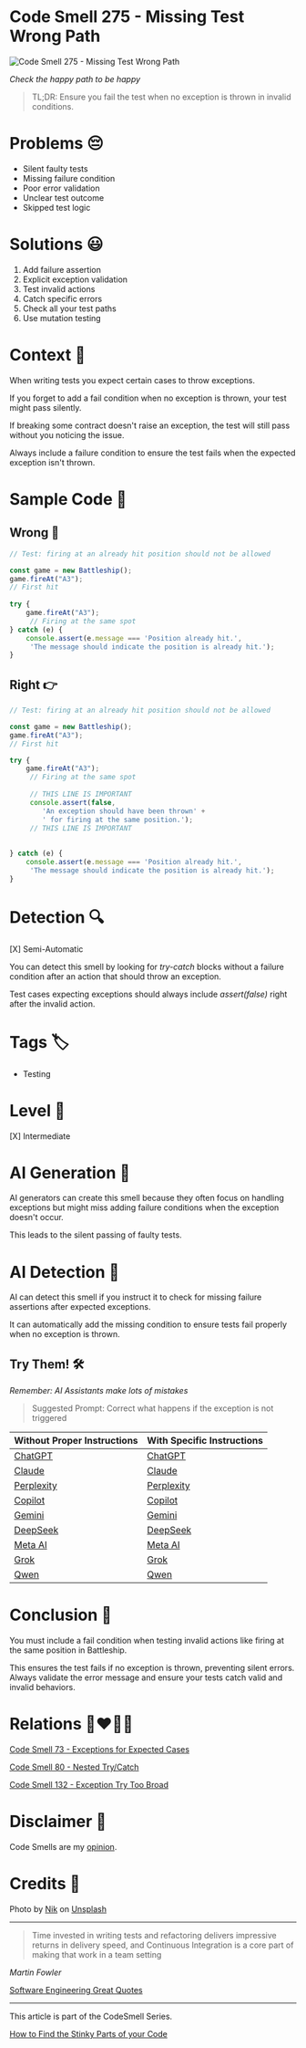 # Code Smell 275 - Missing Test Wrong Path

![Code Smell 275 - Missing Test Wrong Path](Code%20Smell%20275%20-%20Missing%20Test%20Wrong%20Path.jpg)

*Check the happy path to be happy*

> TL;DR: Ensure you fail the test when no exception is thrown in invalid conditions.

# Problems 😔 

- Silent faulty tests
- Missing failure condition
- Poor error validation
- Unclear test outcome
- Skipped test logic

# Solutions 😃

1. Add failure assertion
2. Explicit exception validation
3. Test invalid actions
4. Catch specific errors
5. Check all your test paths
6. Use mutation testing

# Context 💬

When writing tests you expect certain cases to throw exceptions. 

If you forget to add a fail condition when no exception is thrown, your test might pass silently. 

If breaking some contract doesn't raise an exception, the test will still pass without you noticing the issue. 

Always include a failure condition to ensure the test fails when the expected exception isn't thrown.

# Sample Code 📖

## Wrong 🚫

<!-- [Gist Url](https://gist.github.com/mcsee/5e14a4afa16ee8d9cfe49ae717dfedcd) -->

```javascript
// Test: firing at an already hit position should not be allowed

const game = new Battleship();
game.fireAt("A3");  
// First hit
            
try {
    game.fireAt("A3"); 
     // Firing at the same spot
} catch (e) {
    console.assert(e.message === 'Position already hit.', 
     'The message should indicate the position is already hit.');
}
```

## Right 👉

<!-- [Gist Url](https://gist.github.com/mcsee/7e86687a61a69093e9c1d4ab1115d718) -->

```javascript
// Test: firing at an already hit position should not be allowed

const game = new Battleship();
game.fireAt("A3"); 
// First hit

try {
    game.fireAt("A3");
     // Firing at the same spot
    
     // THIS LINE IS IMPORTANT
     console.assert(false, 
        'An exception should have been thrown' +
        ' for firing at the same position.');
     // THIS LINE IS IMPORTANT
  
  
} catch (e) {
    console.assert(e.message === 'Position already hit.',
     'The message should indicate the position is already hit.');
}
```

# Detection 🔍

[X] Semi-Automatic 

You can detect this smell by looking for *try-catch* blocks without a failure condition after an action that should throw an exception. 

Test cases expecting exceptions should always include *assert(false)* right after the invalid action.
 
# Tags 🏷️

- Testing 

# Level 🔋
 
[X] Intermediate 

# AI Generation 🤖

AI generators can create this smell because they often focus on handling exceptions but might miss adding failure conditions when the exception doesn't occur. 

This leads to the silent passing of faulty tests.

# AI Detection 🥃

AI can detect this smell if you instruct it to check for missing failure assertions after expected exceptions. 

It can automatically add the missing condition to ensure tests fail properly when no exception is thrown.

## Try Them! 🛠

*Remember: AI Assistants make lots of mistakes*

> Suggested Prompt: Correct what happens if the exception is not triggered

| Without Proper Instructions    | With Specific Instructions |
| -------- | ------- |
| [ChatGPT](https://chat.openai.com/?q=Correct+and+explain+this+code%3A+%60%60%60javascript%0D%0A%2F%2F+Test%3A+firing+at+an+already+hit+position+should+not+be+allowed%0D%0A%0D%0Aconst+game+%3D+new+Battleship%28%29%3B%0D%0Agame.fireAt%28%22A3%22%29%3B++%0D%0A%2F%2F+First+hit%0D%0A++++++++++++%0D%0Atry+%7B%0D%0A++++game.fireAt%28%22A3%22%29%3B+%0D%0A+++++%2F%2F+Firing+at+the+same+spot%0D%0A%7D+catch+%28e%29+%7B%0D%0A++++console.assert%28e.message+%3D%3D%3D+%27Position+already+hit.%27%2C+%0D%0A+++++%27The+message+should+indicate+the+position+is+already+hit.%27%29%3B%0D%0A%7D%0D%0A%60%60%60) | [ChatGPT](https://chat.openai.com/?q=Correct+what+happens+if+the+exception+is+not+triggered%3A+%60%60%60javascript%0D%0A%2F%2F+Test%3A+firing+at+an+already+hit+position+should+not+be+allowed%0D%0A%0D%0Aconst+game+%3D+new+Battleship%28%29%3B%0D%0Agame.fireAt%28%22A3%22%29%3B++%0D%0A%2F%2F+First+hit%0D%0A++++++++++++%0D%0Atry+%7B%0D%0A++++game.fireAt%28%22A3%22%29%3B+%0D%0A+++++%2F%2F+Firing+at+the+same+spot%0D%0A%7D+catch+%28e%29+%7B%0D%0A++++console.assert%28e.message+%3D%3D%3D+%27Position+already+hit.%27%2C+%0D%0A+++++%27The+message+should+indicate+the+position+is+already+hit.%27%29%3B%0D%0A%7D%0D%0A%60%60%60) |
| [Claude](https://claude.ai/new?q=Correct+and+explain+this+code%3A+%60%60%60javascript%0D%0A%2F%2F+Test%3A+firing+at+an+already+hit+position+should+not+be+allowed%0D%0A%0D%0Aconst+game+%3D+new+Battleship%28%29%3B%0D%0Agame.fireAt%28%22A3%22%29%3B++%0D%0A%2F%2F+First+hit%0D%0A++++++++++++%0D%0Atry+%7B%0D%0A++++game.fireAt%28%22A3%22%29%3B+%0D%0A+++++%2F%2F+Firing+at+the+same+spot%0D%0A%7D+catch+%28e%29+%7B%0D%0A++++console.assert%28e.message+%3D%3D%3D+%27Position+already+hit.%27%2C+%0D%0A+++++%27The+message+should+indicate+the+position+is+already+hit.%27%29%3B%0D%0A%7D%0D%0A%60%60%60) | [Claude](https://claude.ai/new?q=Correct+what+happens+if+the+exception+is+not+triggered%3A+%60%60%60javascript%0D%0A%2F%2F+Test%3A+firing+at+an+already+hit+position+should+not+be+allowed%0D%0A%0D%0Aconst+game+%3D+new+Battleship%28%29%3B%0D%0Agame.fireAt%28%22A3%22%29%3B++%0D%0A%2F%2F+First+hit%0D%0A++++++++++++%0D%0Atry+%7B%0D%0A++++game.fireAt%28%22A3%22%29%3B+%0D%0A+++++%2F%2F+Firing+at+the+same+spot%0D%0A%7D+catch+%28e%29+%7B%0D%0A++++console.assert%28e.message+%3D%3D%3D+%27Position+already+hit.%27%2C+%0D%0A+++++%27The+message+should+indicate+the+position+is+already+hit.%27%29%3B%0D%0A%7D%0D%0A%60%60%60) |
| [Perplexity](https://www.perplexity.ai/?q=Correct+and+explain+this+code%3A+%60%60%60javascript%0D%0A%2F%2F+Test%3A+firing+at+an+already+hit+position+should+not+be+allowed%0D%0A%0D%0Aconst+game+%3D+new+Battleship%28%29%3B%0D%0Agame.fireAt%28%22A3%22%29%3B++%0D%0A%2F%2F+First+hit%0D%0A++++++++++++%0D%0Atry+%7B%0D%0A++++game.fireAt%28%22A3%22%29%3B+%0D%0A+++++%2F%2F+Firing+at+the+same+spot%0D%0A%7D+catch+%28e%29+%7B%0D%0A++++console.assert%28e.message+%3D%3D%3D+%27Position+already+hit.%27%2C+%0D%0A+++++%27The+message+should+indicate+the+position+is+already+hit.%27%29%3B%0D%0A%7D%0D%0A%60%60%60) | [Perplexity](https://www.perplexity.ai/?q=Correct+what+happens+if+the+exception+is+not+triggered%3A+%60%60%60javascript%0D%0A%2F%2F+Test%3A+firing+at+an+already+hit+position+should+not+be+allowed%0D%0A%0D%0Aconst+game+%3D+new+Battleship%28%29%3B%0D%0Agame.fireAt%28%22A3%22%29%3B++%0D%0A%2F%2F+First+hit%0D%0A++++++++++++%0D%0Atry+%7B%0D%0A++++game.fireAt%28%22A3%22%29%3B+%0D%0A+++++%2F%2F+Firing+at+the+same+spot%0D%0A%7D+catch+%28e%29+%7B%0D%0A++++console.assert%28e.message+%3D%3D%3D+%27Position+already+hit.%27%2C+%0D%0A+++++%27The+message+should+indicate+the+position+is+already+hit.%27%29%3B%0D%0A%7D%0D%0A%60%60%60) |
| [Copilot](https://www.bing.com/chat?showconv=1&sendquery=1&q=Correct+and+explain+this+code%3A+%60%60%60javascript%0D%0A%2F%2F+Test%3A+firing+at+an+already+hit+position+should+not+be+allowed%0D%0A%0D%0Aconst+game+%3D+new+Battleship%28%29%3B%0D%0Agame.fireAt%28%22A3%22%29%3B++%0D%0A%2F%2F+First+hit%0D%0A++++++++++++%0D%0Atry+%7B%0D%0A++++game.fireAt%28%22A3%22%29%3B+%0D%0A+++++%2F%2F+Firing+at+the+same+spot%0D%0A%7D+catch+%28e%29+%7B%0D%0A++++console.assert%28e.message+%3D%3D%3D+%27Position+already+hit.%27%2C+%0D%0A+++++%27The+message+should+indicate+the+position+is+already+hit.%27%29%3B%0D%0A%7D%0D%0A%60%60%60) | [Copilot](https://www.bing.com/chat?showconv=1&sendquery=1&q=Correct+what+happens+if+the+exception+is+not+triggered%3A+%60%60%60javascript%0D%0A%2F%2F+Test%3A+firing+at+an+already+hit+position+should+not+be+allowed%0D%0A%0D%0Aconst+game+%3D+new+Battleship%28%29%3B%0D%0Agame.fireAt%28%22A3%22%29%3B++%0D%0A%2F%2F+First+hit%0D%0A++++++++++++%0D%0Atry+%7B%0D%0A++++game.fireAt%28%22A3%22%29%3B+%0D%0A+++++%2F%2F+Firing+at+the+same+spot%0D%0A%7D+catch+%28e%29+%7B%0D%0A++++console.assert%28e.message+%3D%3D%3D+%27Position+already+hit.%27%2C+%0D%0A+++++%27The+message+should+indicate+the+position+is+already+hit.%27%29%3B%0D%0A%7D%0D%0A%60%60%60) |
| [Gemini](https://gemini.google.com/) | [Gemini](https://gemini.google.com/) | 
| [DeepSeek](https://chat.deepseek.com/) | [DeepSeek](https://chat.deepseek.com/) | 
| [Meta AI](https://www.meta.ai/chat) | [Meta AI](https://www.meta.ai/) | 
| [Grok](https://grok.com/) | [Grok](https://grok.com/) | 
| [Qwen](https://chat.qwen.ai/) | [Qwen](https://chat.qwen.ai/) | 

# Conclusion 🏁

You must include a fail condition when testing invalid actions like firing at the same position in Battleship. 

This ensures the test fails if no exception is thrown, preventing silent errors. Always validate the error message and ensure your tests catch valid and invalid behaviors.

# Relations 👩‍❤️‍💋‍👨

[Code Smell 73 - Exceptions for Expected Cases](https://github.com/mcsee/Software-Design-Articles/tree/main/Articles/Code%20Smells/Code%20Smell%2073%20-%20Exceptions%20for%20Expected%20Cases/readme.md)

[Code Smell 80 - Nested Try/Catch](https://github.com/mcsee/Software-Design-Articles/tree/main/Articles/Code%20Smells/Code%20Smell%2080%20-%20Nested%20Try%20Catch/readme.md)

[Code Smell 132 - Exception Try Too Broad](https://github.com/mcsee/Software-Design-Articles/tree/main/Articles/Code%20Smells/Code%20Smell%20132%20-%20Exception%20Try%20Too%20Broad/readme.md)

# Disclaimer 📘

Code Smells are my [opinion](https://github.com/mcsee/Software-Design-Articles/tree/main/Articles/Blogging/I%20Wrote%20More%20than%2090%20Articles%20on%202021%20Here%20is%20What%20I%20Learned/readme.md).

# Credits 🙏

Photo by [Nik](https://unsplash.com/@helloimnik) on [Unsplash](https://unsplash.com/photos/pathway-between-forest-trees-YBlIqmme5pE)
    
* * *

> Time invested in writing tests and refactoring delivers impressive returns in delivery speed, and Continuous Integration is a core part of making that work in a team setting

_Martin Fowler_
 
[Software Engineering Great Quotes](https://github.com/mcsee/Software-Design-Articles/tree/main/Articles/Quotes/Software%20Engineering%20Great%20Quotes/readme.md)

* * *

This article is part of the CodeSmell Series.

[How to Find the Stinky Parts of your Code](https://github.com/mcsee/Software-Design-Articles/tree/main/Articles/Code%20Smells/How%20to%20Find%20the%20Stinky%20parts%20of%20your%20Code/readme.md)